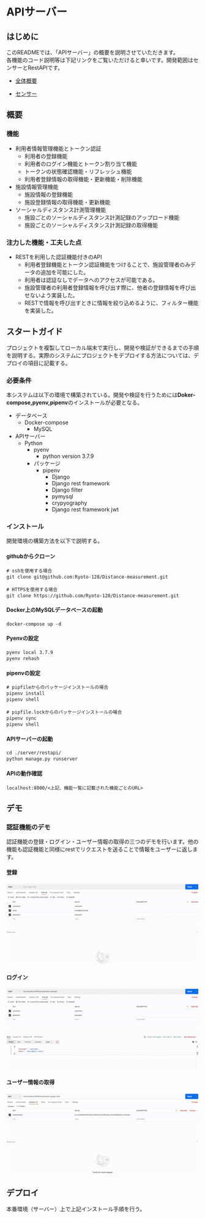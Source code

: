 # APIサーバー

## はじめに

このREADMEでは、「APIサーバー」の概要を説明させていただきます。</br>各機能のコード説明等は下記リンクをご覧いただけると幸いです。開発範囲はセンサーとRestAPIです。
- [全体概要](./../README.md)

- [センサー](./Sensor.md)

## 概要

### 機能

- 利用者情報管理機能とトークン認証
  - 利用者の登録機能
  - 利用者のログイン機能とトークン割り当て機能
  - トークンの状態確認機能・リフレッシュ機能
  - 利用者登録情報の取得機能・更新機能・削除機能
- 施設情報管理機能
  - 施設情報の登録機能
  - 施設登録情報の取得機能・更新機能
- ソーシャルディスタンス計測管理機能
  - 施設ごとのソーシャルディスタンス計測記録のアップロード機能
  - 施設ごとのソーシャルディスタンス計測記録の取得機能

### 注力した機能・工夫した点

- RESTを利用した認証機能付きのAPI
  - 利用者登録機能とトークン認証機能をつけることで、施設管理者のみデータの追加を可能にした。
  - 利用者は認証なしでデータへのアクセスが可能である。
  - 施設管理者の利用者登録情報を呼び出す際に、他者の登録情報を呼び出せないよう実装した。
  - RESTで情報を呼び出すときに情報を絞り込めるように、フィルター機能を実装した。

## スタートガイド

プロジェクトを複製してローカル端末で実行し、開発や検証ができるまでの手順を説明する。実際のシステムにプロジェクトをデプロイする方法については、デプロイの項目に記載する。

### 必要条件

本システムは以下の環境で構築されている。開発や検証を行うためには**Doker-compose,pyenv,pipenv**のインストールが必要となる。

- データベース
  - Docker-compose
    - MySQL
- APIサーバー
  - Python
    - pyenv 
      - python version 3.7.9
    - パッケージ
      - pipenv
        - Django
        - Django rest framework
        - Django filter
        - pymysql
        - crypyography
        - Django rest framework jwt

### インストール

開発環境の構築方法を以下で説明する。

#### githubからクローン

```
# sshを使用する場合
git clone git@github.com:Ryoto-128/Distance-measurement.git

# HTTPSを使用する場合
git clone https://github.com/Ryoto-128/Distance-measurement.git
```



#### Docker上のMySQLデータベースの起動

```
docker-compose up -d
```

#### Pyenvの設定

```
pyenv local 3.7.9
pyenv rehash
```

 #### pipenvの設定

```
# pipfileからのパッケージインストールの場合
pipenv install
pipenv shell

# pipfile.lockからのパッケージインストールの場合
pipenv sync
pipenv shell
```

#### APIサーバーの起動

```
cd ./server/restapi/
python manage.py runserver
```

#### APIの動作確認

```
localhost:8000/<上記、機能一覧に記載された機能ごとのURL>
```

## デモ

### 認証機能のデモ

認証機能の登録・ログイン・ユーザー情報の取得の三つのデモを行います。他の機能も認証機能と同様にrestでリクエストを送ることで情報をユーザーに返します。

#### 登録

![登録](./img/api_demo1.gif)

#### ログイン

![ログイン](./img/api_demo2.gif)

#### ユーザー情報の取得

![ユーザー情報の取得](./img/api_demo3.gif)

## デプロイ

本番環境（サーバー）上で上記インストール手順を行う。


